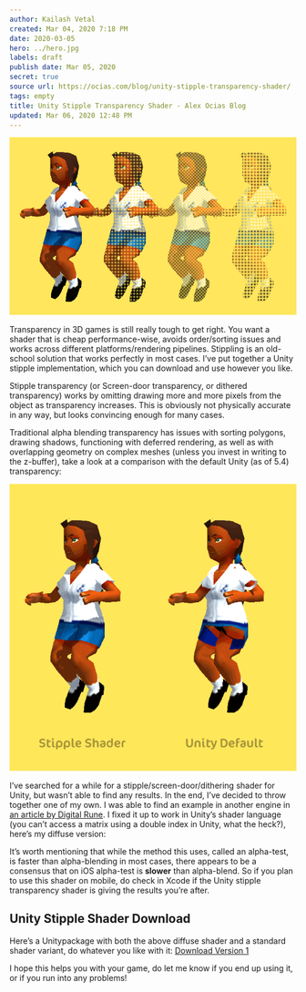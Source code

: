 ```yaml
---
author: Kailash Vetal
created: Mar 04, 2020 7:18 PM
date: 2020-03-05
hero: ../hero.jpg
labels: draft
publish date: Mar 05, 2020
secret: true
source url: https://ocias.com/blog/unity-stipple-transparency-shader/
tags: empty
title: Unity Stipple Transparency Shader - Alex Ocias Blog
updated: Mar 06, 2020 12:48 PM
---
```

![10/lemonTransparency5-825x510.png](10/lemonTransparency5-825x510.png)

Transparency in 3D games is still really tough to get right. You want a shader that is cheap performance-wise, avoids order/sorting issues and works across different platforms/rendering pipelines. Stippling is an old-school solution that works perfectly in most cases. I’ve put together a Unity stipple implementation, which you can download and use however you like.

Stipple transparency (or Screen-door transparency, or dithered transparency) works by omitting drawing more and more pixels from the object as transparency increases. This is obviously not physically accurate in any way, but looks convincing enough for many cases.

Traditional alpha blending transparency has issues with sorting polygons, drawing shadows, functioning with deferred rendering, as well as with overlapping geometry on complex meshes (unless you invest in writing to the z-buffer), take a look at a comparison with the default Unity (as of 5.4) transparency:

![10/UnityIssues-1.gif](10/UnityIssues-1.gif)

I’ve searched for a while for a stipple/screen-door/dithering shader for Unity, but wasn’t able to find any results. In the end, I’ve decided to throw together one of my own. I was able to find an example in another engine in [an article by Digital Rune](https://www.digitalrune.com/Blog/Post/1743/Screen-Door-Transparency). I fixed it up to work in Unity’s shader language (you can’t access a matrix using a double index in Unity, what the heck?), here’s my diffuse version:

It’s worth mentioning that while the method this uses, called an alpha-test, is faster than alpha-blending in most cases, there appears to be a consensus that on iOS alpha-test is **slower** than alpha-blend. So if you plan to use this shader on mobile, do check in Xcode if the Unity stipple transparency shader is giving the results you’re after.

## Unity Stipple Shader Download

Here’s a Unitypackage with both the above diffuse shader and a standard shader variant, do whatever you like with it: [Download Version 1](https://ocias.com/blog/wp-content/uploads/2016/06/OciasStippleShadersV1.unitypackage)

I hope this helps you with your game, do let me know if you end up using it, or if you run into any problems!
